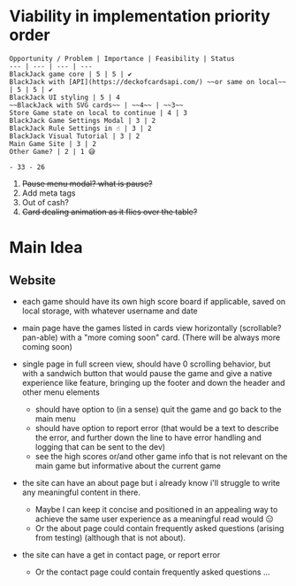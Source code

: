 # Viability in implementation priority order
    Opportunity / Problem | Importance | Feasibility | Status
    --- | --- | --- | ---
    BlackJack game core | 5 | 5 | ✔
    BlackJack with [API](https://deckofcardsapi.com/) ~~or same on local~~ | 5 | 5 | ✔
    BlackJack UI styling | 5 | 4
    ~~BlackJack with SVG cards~~ | ~~4~~ | ~~3~~
    Store Game state on local to continue | 4 | 3
    BlackJack Game Settings Modal | 3 | 2
    BlackJack Rule Settings in ☝ | 3 | 2
    BlackJack Visual Tutorial | 3 | 2
    Main Game Site | 3 | 2
    Other Game? | 2 | 1 😅

    - 33 - 26

1. ~~Pause menu modal? what is pause?~~
1. Add meta tags
1. Out of cash?
1. ~~Card dealing animation as it flies over the table?~~

# Main Idea
## Website
- each game should have its own high score board if applicable, saved on local storage, with whatever username and date
- main page have the games listed in cards view horizontally (scrollable? pan-able) with a "more coming soon" card. (There will be always more coming soon)
- single page in full screen view, should have 0 scrolling behavior, but with a sandwich button that would pause the game and give a native experience like feature, bringing up the footer and down the header and other menu elements
    - should have option to (in a sense) quit the game and go back to the main menu
    - should have option to report error (that would be a text to describe the error, and further down the line to have error handling and logging that can be sent to the dev)
    - see the high scores or/and other game info that is not relevant on the main game but informative about the current game

- the site can have an about page but i already know i'll struggle to write any meaningful content in there. 
    - Maybe I can keep it concise and positioned in an appealing way to achieve the same user experience as a meaningful read would 😑
    - Or the about page could contain frequently asked questions (arising from testing) (although that is not about).

- the site can have a get in contact page, or report error
    - Or the contact page could contain frequently asked questions ...

